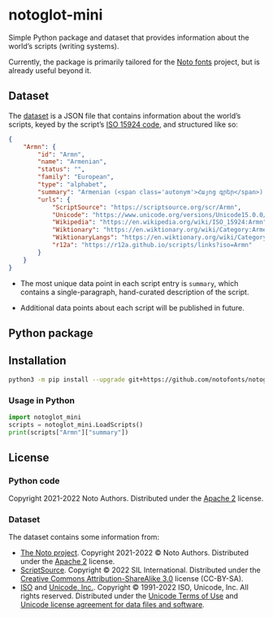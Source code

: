 
# notoglot-mini

Simple Python package and dataset that provides information about the world’s scripts (writing systems). 

Currently, the package is primarily tailored for the [Noto fonts](https://fonts.google.com/noto) project, but is already useful beyond it.

## Dataset

The [dataset](./notoglot_mini/data/notoglot_scripts.json) is a JSON file that contains information about the world’s scripts, keyed by the script’s [ISO 15924 code](https://en.wikipedia.org/wiki/ISO_15924), and structured like so:

```json
{
    "Armn": {
        "id": "Armn",
        "name": "Armenian",
        "status": "",
        "family": "European",
        "type": "alphabet",
        "summary": "Armenian (<span class='autonym'>Հայոց գրեր</span>) is a European bicameral alphabet, written left-to-right (12 million users). Created around 405 CE by Mesrop Mashtots. Used for the Armenian language to this day. Was widespread in the 18th–19th centuries CE in the Ottoman Empire. Armenia uses a reformed spelling introduced in the Soviet Union, the Armenian diaspora mostly uses the original Mesropian orthography.",
        "urls": {
            "ScriptSource": "https://scriptsource.org/scr/Armn",
            "Unicode": "https://www.unicode.org/versions/Unicode15.0.0/ch07.pdf#G3334",
            "Wikipedia": "https://en.wikipedia.org/wiki/ISO_15924:Armn",
            "Wiktionary": "https://en.wiktionary.org/wiki/Category:Armenian_script",
            "WiktionaryLangs": "https://en.wiktionary.org/wiki/Category:Armenian_script_languages",
            "r12a": "https://r12a.github.io/scripts/links?iso=Armn"
        }
    }
}
```

- The most unique data point in each script entry is `summary`, which contains a single-paragraph, hand-curated description of the script. 

- Additional data points about each script will be published in future. 

## Python package

## Installation

```bash
python3 -m pip install --upgrade git+https://github.com/notofonts/notoglot-mini/
```

### Usage in Python

```python
import notoglot_mini
scripts = notoglot_mini.LoadScripts()
print(scripts["Armn"]["summary"])
```

## License

### Python code

Copyright 2021-2022 Noto Authors. Distributed under the [Apache 2](./LICENSE) license.

### Dataset

The dataset contains some information from:

- [The Noto project](https://github.com/notofonts/). Copyright 2021-2022 © Noto Authors. Distributed under the [Apache 2](./LICENSE) license.
- [ScriptSource](https://scriptsource.org/). Copyright © 2022 SIL International. Distributed under the [Creative Commons Attribution-ShareAlike 3.0](https://creativecommons.org/licenses/by-sa/3.0/) license (CC-BY-SA).
- [ISO](https://www.unicode.org/iso15924/) and [Unicode, Inc.](https://www.unicode.org/). Copyright © 1991-2022 ISO, Unicode, Inc. All rights reserved. Distributed under the [Unicode Terms of Use](https://www.unicode.org/copyright.html) and [Unicode license agreement for data files and software](https://www.unicode.org/license.txt).
